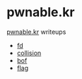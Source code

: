 # pwnable.kr

[pwnable.kr](https://pwnable.kr/) writeups

- [fd](./fd)
- [collision](./collision)
- [bof](./bof)
- [flag](./flag)
